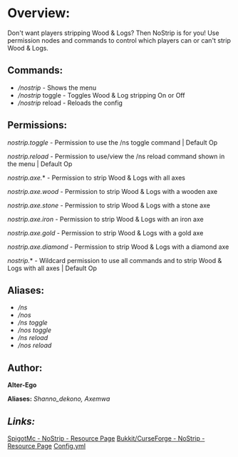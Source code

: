 # Overview: 
Don't want players stripping Wood & Logs? Then NoStrip is for you! 
Use permission nodes and commands to control which players can or can't strip Wood & Logs.

## Commands:
- */nostrip* - Shows the menu
- */nostrip* toggle - Toggles Wood & Log stripping On or Off
- */nostrip* reload - Reloads the config

## Permissions:
*nostrip.toggle* - Permission to use the /ns toggle command | Default Op

*nostrip.reload* - Permission to use/view the /ns reload command shown in the menu | Default Op

*nostrip.axe.** - Permission to strip Wood & Logs with all axes

*nostrip.axe.wood* - Permission to strip Wood & Logs with a wooden axe

*nostrip.axe.stone* - Permission to strip Wood & Logs with a stone axe

*nostrip.axe.iron* - Permission to strip Wood & Logs with an iron axe

*nostrip.axe.gold* - Permission to strip Wood & Logs with a gold axe

*nostrip.axe.diamond* - Permission to strip Wood & Logs with a diamond axe

*nostrip.** - Wildcard permission to use all commands and to strip Wood & Logs with all axes | Default Op

## Aliases:

- */ns*
- */nos*
- */ns toggle*
- */nos toggle*
- */ns reload*
- */nos reload*

## Author:

**Alter-Ego**
  
**Aliases:** *Shanno_dekono, Axemwa*

## *Links:*
[SpigotMc - NoStrip - Resource Page](https://www.spigotmc.org/resources/nostrip-mc-1-13.61574/)
[Bukkit/CurseForge - NoStrip - Resource Page](https://dev.bukkit.org/projects/nostrip)
[Config.yml](https://dev.bukkit.org/projects/nostrip/pages/configuration)
